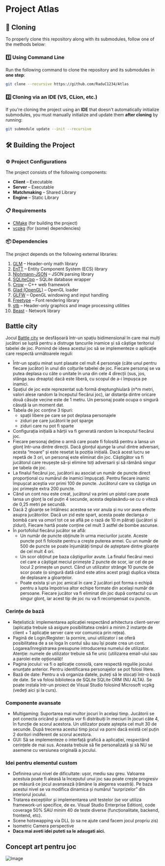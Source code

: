 # Project Atlas

## 📌 Cloning

To properly clone this repository along with its submodules, follow one of the methods below:

### 1️⃣ Using Command Line

Run the following command to clone the repository and its submodules in **one step**:

```sh
git clone --recursive https://github.com/RaduC1234/Atlas
```

### 2️⃣ Cloning via an IDE (VS, CLion, etc.)

If you're cloning the project using an **IDE** that doesn't automatically initialize submodules, you must manually initialize and update them **after cloning** by running:

```sh
git submodule update --init --recursive
```

## 🛠️ Building the Project

### ⚙️ Project Configurations

The project consists of the following components:

- **Client** – Executable
- **Server** – Executable
- **Matchmaking** – Shared Library
- **Engine** – Static Library

### 📋 Requirements

- [CMake](https://cmake.org/) (for building the project)
- [vcpkg](https://github.com/microsoft/vcpkg) (for (some) dependencies)

### 📦 Dependencies

The project depends on the following external libraries:

1. [GLM](https://github.com/g-truc/glm) – Header-only math library
2. [EnTT](https://github.com/skypjack/entt) – Entity Component System (ECS) library
3. [Nlohmann-JSON](https://github.com/nlohmann/json) – JSON parsing library
4. [SQLiteCpp](https://github.com/SRombauts/SQLiteCpp) – SQLite database wrapper
5. [Crow](https://github.com/CrowCpp/Crow) – C++ web framework
6. [Glad (OpenGL)](https://glad.dav1d.de/) – OpenGL loader
7. [GLFW](https://www.glfw.org/) – OpenGL windowing and input handling
8. [Freetype](https://github.com/freetype/freetype) – Font rendering library
9. [stb](https://github.com/nothings/stb) – Header-only graphics and image processing utilities
10. [Beast](https://github.com/boostorg/beast) - Network library

## Battle city

Jocul [Battle city](https://docs.google.com/document/d/1ZUAht8qgf-_eWXlgzBdUDsHmSIjltmKt4VtcDRZftMs/edit?tab=t.0#heading=h.7qep3k3doi7) se desfășoară într-un spațiu bidimensional în care mai mulți jucători se luptă pentru a distruge tancurile inamice și să câștige teritoriul tabelei de joc. Pornind de ideea acestui joc să se implementeze o aplicație care respectă următoarele reguli:

- Într-un spațiu minat sunt plasate cel mult 4 personaje (câte unul pentru fiecare jucător) în unul din colțurile tabelei de joc. Fiecare personaj se va putea deplasa cu câte o unitate în una din cele 4 direcții (sus, jos, stânga sau dreapta) dacă este liberă, cu scopul de a-i împușca pe inamici.
- Spațiul de joc este reprezentat sub formă dreptunghiulară (n\*m metri, valori alese random la începutul fiecărui joc), iar distanța dintre oricare două căsuțe vecine este de 1 metru. Un personaj poate ocupa o singură căsuță la un moment dat.
- Tabela de joc conține 3 tipuri:
    - spații libere pe care se pot deplasa personajele
    - ziduri pe care jucătorii le pot sparge
    - ziduri care nu pot fi sparte
- Configurația inițială a hărții va fi generată random la începutul fiecărui joc.
- Fiecare personaj deține o armă care poate fi folosită pentru a lansa un glonț într-una dintre direcții. Dacă glonțul ajunge la unul dintre adversari, acesta “moare” și este resetat la poziția inițială. Dacă acest lucru se repetă de 3 ori, un personaj este eliminat din joc. Câștigător va fi jucătorul care reușește să-și elimine toți adversarii și să rămână singur pe tabela de joc.
- La finalul fiecărui joc, jucătorii au asociat un număr de puncte direct proporțional cu numărul de inamici împușcați. Pentru fiecare inamic împușcat aceștia vor primi 100 de puncte. Jucătorul care va câștiga un joc primește extra 200 puncte.
- Când un cont nou este creat, jucătorul va primi un pistol care poate lansa un glonț la cel puțin 4 secunde, acesta deplasându-se cu o viteză de 0,25 metri pe secundă.
- Dacă 2 gloanțe se întâlnesc acestea se vor anula și nu vor avea efecte asupra jucătorilor. Dacă un zid este spart, acesta poate declanșa o bombă care va omorî tot ce se află pe o rază de 10 m pătrați (jucători și ziduri). Fiecare hartă poate conține cel mult 3 astfel de bombe ascunse.
- În portofoliul fiecărui jucător se află:
    - Un număr de puncte obținute în urma meciurilor jucate. Aceste puncte pot fi folosite pentru a crește puterea armei. Cu un număr de 500 de puncte se poate înjumătăți timpul de așteptare dintre gloanțe de cel mult 4 ori.
    - Un scor obținut pe baza câștigurilor avute. La finalul fiecărui meci cel care a câștigat meciul primește 2 puncte de scor, iar cel de pe locul 2 primește un punct. Când un utilizator strânge 10 puncte de scor poate (o singură dată când este atins acest prag) duplica viteza de deplasare a gloanțelor.
    - Poate exista și un joc amical în care 2 jucători pot forma o echipă pentru a lupta împotriva altor echipe formate din același număr de persoane. Fiecare jucător va fi eliminat din joc după contactul cu un singur glonț, iar acest tip de joc nu va fi recompensat cu puncte.

### Cerințe de bază

- Rețelistică: implementarea aplicației respectând arhitectura client-server (aplicația trebuie să asigure posibilitatea creării a minim 2 instanțe de client + 1 aplicație server care vor comunica prin rețea).
- Pagină de Login/Register: la pornire, unui utilizator i se oferă posibilitatea de a se loga în contul său sau își poate crea un cont. Logarea/înregistrarea presupune introducerea numelui de utilizator. Atenție: numele de utilizator trebuie să fie unic (utilizarea email-ului sau a parolei este opțională)!
- Pagina jocului: va fi o aplicație consolă, care respectă regulile jocului enunțate anterior. Pentru identificarea personajelor se pot folosi litere.
- Bază de date: Pentru a vă organiza datele, puteți să le stocați într-o bază de date. Se va folosi biblioteca de SQLite SQLite ORM (NU ALTA). Se poate instala într-un proiect de Visual Studio folosind Microsoft vcpkg (vedeți aici și la curs).

### Componente avansate

- Multigaming: Suportarea mai multor jocuri în același timp. Jucătorii se pot conecta oricând și aceștia vor fi distribuiți în meciuri în jocuri câte 4, în funcție de scorul acestora. Un utilizator poate aștepta cel mult 30 de secunde. După trecerea acestui timp jocul va porni dacă există cel puțin 2 doritori indiferent de scorul acestora.
- GUI: Să se implementeze o interfață grafică a aplicației, respectând cerințele de mai sus. Aceasta trebuie să fie personalizată și să NU se asemene cu versiunea originală a jocului.

### Idei pentru elementul custom

- Definirea unui nivel de dificultate: ușor, mediu sau greu. Valoarea acestuia poate fi aleasă la începutul unui joc sau poate crește progresiv pe măsură ce jocul avansează (rămâne la alegerea voastră). Pe baza acestui nivel se va modifica dinamica și numărul “surprizelor” din interiorul jocului.
- Tratarea excepțiilor și implementarea unit testelor (se vor utiliza framework-uri specifice, de ex. Visual Studio Enterprise Edition), code coverage 50% SAU minim 40 de teste diverse (funcționalitate, backend, frontend, etc).
- Scene hotswapping via DLL (o sa ne ajute cand facem jocul propriu zis)
- Isometric Camera perspective
- **Daca mai aveti idei puteti sa le adaugati aici.**

## Concept art pentru joc

![Image](https://github.com/user-attachments/assets/886782b6-95c8-4015-a0e8-372e41e6fdde)
